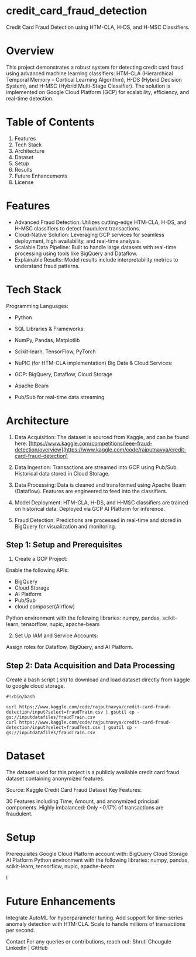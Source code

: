# credit_card_fraud_detection
Credit Card Fraud Detection using HTM-CLA, H-DS, and H-MSC Classifiers.

# Overview
This project demonstrates a robust system for detecting credit card fraud using advanced machine learning classifiers: HTM-CLA (Hierarchical Temporal Memory – Cortical Learning Algorithm), H-DS (Hybrid Decision System), and H-MSC (Hybrid Multi-Stage Classifier). The solution is implemented on Google Cloud Platform (GCP) for scalability, efficiency, and real-time detection.


# Table of Contents
1. Features
2. Tech Stack
3. Architecture
4. Dataset
5. Setup
6. Results
7. Future Enhancements
8. License
# Features
- Advanced Fraud Detection: Utilizes cutting-edge HTM-CLA, H-DS, and H-MSC classifiers to detect fraudulent transactions.
- Cloud-Native Solution: Leveraging GCP services for seamless deployment, high availability, and real-time analysis.
- Scalable Data Pipeline: Built to handle large datasets with real-time processing using tools like BigQuery and Dataflow.
- Explainable Results: Model results include interpretability metrics to understand fraud patterns.
# Tech Stack
Programming Languages:

- Python
- SQL
Libraries & Frameworks:

- NumPy, Pandas, Matplotlib
- Scikit-learn, TensorFlow, PyTorch
- NuPIC (for HTM-CLA implementation)
Big Data & Cloud Services:

- GCP: BigQuery, Dataflow, Cloud Storage
- Apache Beam
- Pub/Sub for real-time data streaming
# Architecture
1. Data Acquisition: The dataset is sourced from Kaggle, and can be found here: [https://www.kaggle.com/competitions/ieee-fraud-detection/overview](https://www.kaggle.com/code/rajputnavya/credit-card-fraud-detection)
2. Data Ingestion:
Transactions are streamed into GCP using Pub/Sub.
Historical data stored in Cloud Storage.

3. Data Processing:
Data is cleaned and transformed using Apache Beam (Dataflow).
Features are engineered to feed into the classifiers.

4. Model Deployment:
HTM-CLA, H-DS, and H-MSC classifiers are trained on historical data.
Deployed via GCP AI Platform for inference.

5. Fraud Detection:
Predictions are processed in real-time and stored in BigQuery for visualization and monitoring.


## Step 1: Setup and Prerequisites
1. Create a GCP Project:

  Enable the following APIs:
  - BigQuery
  - Cloud Storage
  - AI Platform
  - Pub/Sub
  - cloud composer(Airflow)

  Python environment with the following libraries:
  numpy, pandas, scikit-learn, tensorflow, nupic, apache-beam
  
2. Set Up IAM and Service Accounts:

  Assign roles for Dataflow, BigQuery, and AI Platform.

## Step 2: Data Acquisition and Data Processing 

Create a bash script (.sh) to download and load dataset directly from kaggle to google cloud storage.

```
#!/bin/bash

curl https://www.kaggle.com/code/rajputnavya/credit-card-fraud-detection/input?select=fraudTrain.csv | gsutil cp - gs://inputdatafiles/fraudTrain.csv
curl https://www.kaggle.com/code/rajputnavya/credit-card-fraud-detection/input?select=fraudTest.csv | gsutil cp - gs://inputdatafiles/fraudTrain.csv
```


# Dataset
The dataset used for this project is a publicly available credit card fraud dataset containing anonymized features.

Source: Kaggle Credit Card Fraud Dataset
Key Features:

30 Features including Time, Amount, and anonymized principal components.
Highly imbalanced: Only ~0.17% of transactions are fraudulent.

# Setup
Prerequisites
Google Cloud Platform account with:
BigQuery
Cloud Storage
AI Platform
Python environment with the following libraries:
numpy, pandas, scikit-learn, tensorflow, nupic, apache-beam

I


# Future Enhancements
Integrate AutoML for hyperparameter tuning.
Add support for time-series anomaly detection with HTM-CLA.
Scale to handle millions of transactions per second.


Contact
For any queries or contributions, reach out:
Shruti Chougule
LinkedIn | GitHub








